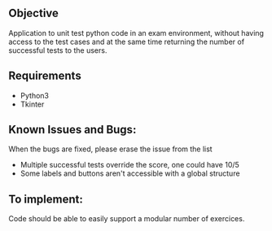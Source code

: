 ## Objective

Application to unit test python code in an exam environment, without having access to the test cases and at the same time returning the number of successful tests to the users.



## Requirements

<ul>
    <li> Python3
    <li> Tkinter
</ul>


## Known Issues and Bugs:

When the bugs are fixed, please erase the issue from the list

<ul>
    <li> Multiple successful tests override the score, one could have 10/5
    <li> Some labels and buttons aren't accessible with a global structure
</ul>


## To implement:

Code should be able to easily support a modular number of exercices.